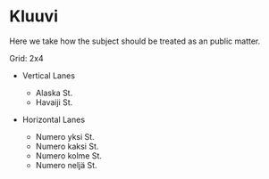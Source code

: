 # Kluuvi

Here we take how the subject should be treated as an public matter.

Grid: 2x4

* Vertical Lanes
    - Alaska St.
    - Havaiji St.

* Horizontal Lanes
    - Numero yksi St.
    - Numero kaksi St.
    - Numero kolme St.
    - Numero neljä St.
